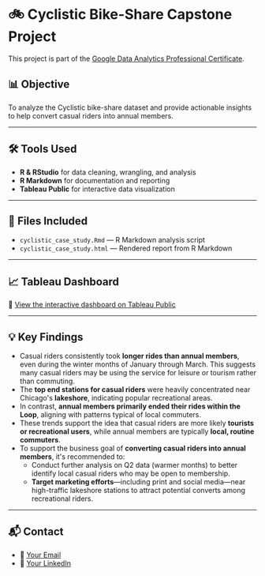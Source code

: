 # 🚲 Cyclistic Bike-Share Capstone Project

This project is part of the [Google Data Analytics Professional Certificate](https://www.coursera.org/professional-certificates/google-data-analytics).

## 📊 Objective
To analyze the Cyclistic bike-share dataset and provide actionable insights to help convert casual riders into annual members.

---

## 🛠️ Tools Used
- **R & RStudio** for data cleaning, wrangling, and analysis
- **R Markdown** for documentation and reporting
- **Tableau Public** for interactive data visualization

---

## 📁 Files Included
- `cyclistic_case_study.Rmd` — R Markdown analysis script
- `cyclistic_case_study.html` — Rendered report from R Markdown

---

## 📈 Tableau Dashboard

🔗 [View the interactive dashboard on Tableau Public](https://public.tableau.com/views/CyclisticQ120192020RiderBehaviorAnalysis/CyclisticQ12019-2020RiderBehaviorAnalysis?:language=en-US&:sid=&:redirect=auth&:display_count=n&:origin=viz_share_link)

---

## 💡 Key Findings

- Casual riders consistently took **longer rides than annual members**, even during the winter months of January through March. This suggests many casual riders may be using the service for leisure or tourism rather than commuting.
- The **top end stations for casual riders** were heavily concentrated near Chicago's **lakeshore**, indicating popular recreational areas.
- In contrast, **annual members primarily ended their rides within the Loop**, aligning with patterns typical of local commuters.
- These trends support the idea that casual riders are more likely **tourists or recreational users**, while annual members are typically **local, routine commuters**.
- To support the business goal of **converting casual riders into annual members**, it's recommended to:
  - Conduct further analysis on Q2 data (warmer months) to better identify local casual riders who may be open to membership.
  - **Target marketing efforts**—including print and social media—near high-traffic lakeshore stations to attract potential converts among recreational riders.

---

## 📬 Contact
- 📧 [Your Email](nicolepcollins14@gmail.com)
- 💼 [Your LinkedIn](https://www.linkedin.com/in/nicole-collins-345b10166/)
